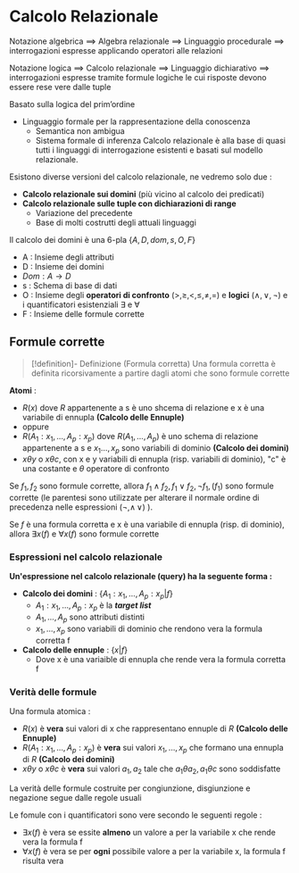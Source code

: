 
# Calcolo Relazionale

Notazione algebrica $\implies$ Algebra relazionale $\implies$ Linguaggio procedurale $\implies$ interrogazioni espresse applicando operatori alle relazioni 

Notazione logica $\implies$ Calcolo relazionale $\implies$ Linguaggio dichiarativo $\implies$ interrogazioni espresse tramite formule logiche le cui risposte devono essere rese vere dalle tuple

Basato sulla logica del prim’ordine
- Linguaggio formale per la rappresentazione della conoscenza 
	- Semantica non ambigua
	- Sistema formale di inferenza
Calcolo relazionale è alla base di quasi tutti i linguaggi di interrogazione esistenti e basati sul modello relazionale.

Esistono diverse versioni del calcolo relazionale, ne vedremo solo due :
- **Calcolo relazionale sui domini** (più vicino al calcolo dei predicati)
- **Calcolo relazionale sulle tuple con dichiarazioni di range** 
	- Variazione del precedente 
	- Base di molti costrutti degli attuali linguaggi

Il calcolo dei domini è una 6-pla $\{A,D,dom,s,O,F\}$
- A : Insieme degli attributi
- D : Insieme dei domini
- $Dom:A\to D$
- s : Schema di base di dati
- O : Insieme degli **operatori di confronto** $(\gt,\geq,\lt,\leq,\neq,=)$ e **logici** $(\land,\lor,\neg)$ e i quantificatori esistenziali $\exists$ e $\forall$ 
- F : Insieme delle formule corrette

## Formule corrette

>[!definition]- Definizione (Formula corretta)
>Una formula corretta è definita ricorsivamente a partire dagli atomi che sono formule corrette

**Atomi** : 
- $R(x)$ dove $R$ appartenente a s è uno shcema di relazione e x è una variabile di ennupla **(Calcolo delle Ennuple)**
- oppure
- $R(A_1:x_1,\dots,A_p:x_p)$ dove $R(A_1,\dots ,A_p)$ è uno schema di relazione appartenente a s e $x_1\dots,x_p$ sono variabili di dominio **(Calcolo dei domini)**
- $x\theta y$ o $x\theta c$, con x e y variabili di ennupla (risp. variabili di dominio), "c" è una costante e $\theta$ operatore di confronto

Se $f_1,f_2$ sono formule corrette, allora $f_1\land f_2,f_1\lor f_2,\neg f_1,(f_1)$ sono formule corrette (le parentesi sono utilizzate per alterare il normale ordine di precedenza nelle espressioni $(\neg,\land\,\lor)$ ).

Se $f$ è una formula corretta e x è una variabile di ennupla (risp. di dominio), allora $\exists x(f)$ e $\forall x(f)$ sono formule corrette

### Espressioni nel calcolo relazionale

**Un'espressione nel calcolo relazionale (query) ha la seguente forma :**
- **Calcolo dei domini** : $\{A_1:x_1,\dots,A_p:x_p|f\}$
	- $A_1:x_1,\dots,A_p:x_p$ è la **_target list_**
	- $A_1,\dots,A_p$ sono attributi distinti
	- $x_1,\dots,x_p$ sono variabili di dominio che rendono vera la formula corretta f
- **Calcolo delle ennuple** : $\{x|f\}$
	- Dove x è una variaible di ennupla che rende vera la formula corretta f

### Verità delle formule

Una formula atomica :
- $R(x)$ è **vera** sui valori di x che rappresentano ennuple di $R$ **(Calcolo delle Ennuple)**
- $R(A_1:x_1,\dots,A_p:x_p)$ è **vera** sui valori $x_1,\dots,x_p$ che formano una ennupla di $R$ **(Calcolo dei domini)**
- $x\theta y$ o  $x\theta c$ è **vera** sui valori $a_1,a_2$ tale che $a_1\theta a_2,a_1\theta c$ sono soddisfatte

La verità delle formule costruite per congiunzione, disgiunzione e negazione segue dalle regole usuali

Le fomule con i quantificatori sono vere secondo le seguenti regole : 
- $\exists x(f)$ è vera se essite **almeno** un valore a per la variabile x che rende vera la formula f
- $\forall x(f)$ è vera se per **ogni** possibile valore a per la variabile x, la formula f risulta vera

